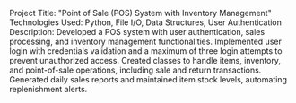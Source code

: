 Project Title: "Point of Sale (POS) System with Inventory Management"
Technologies Used: Python, File I/O, Data Structures, User Authentication
Description:
Developed a POS system with user authentication, sales processing, and inventory management functionalities.
Implemented user login with credentials validation and a maximum of three login attempts to prevent unauthorized access.
Created classes to handle items, inventory, and point-of-sale operations, including sale and return transactions.
Generated daily sales reports and maintained item stock levels, automating replenishment alerts.
